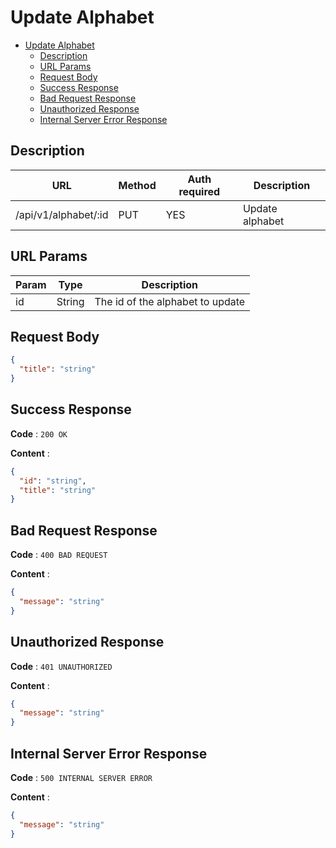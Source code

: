 # Update Alphabet

<!--toc:start-->

- [Update Alphabet](#update-alphabet)
  - [Description](#description)
  - [URL Params](#url-params)
  - [Request Body](#request-body)
  - [Success Response](#success-response)
  - [Bad Request Response](#bad-request-response)
  - [Unauthorized Response](#unauthorized-response)
  - [Internal Server Error Response](#internal-server-error-response)
  <!--toc:end-->

## Description

| URL                  | Method | Auth required | Description     |
| -------------------- | ------ | ------------- | --------------- |
| /api/v1/alphabet/:id | PUT    | YES           | Update alphabet |

## URL Params

| Param | Type   | Description                      |
| ----- | ------ | -------------------------------- |
| id    | String | The id of the alphabet to update |

## Request Body

```json
{
  "title": "string"
}
```

## Success Response

**Code** : `200 OK`

**Content** :

```json
{
  "id": "string",
  "title": "string"
}
```

## Bad Request Response

**Code** : `400 BAD REQUEST`

**Content** :

```json
{
  "message": "string"
}
```

## Unauthorized Response

**Code** : `401 UNAUTHORIZED`

**Content** :

```json
{
  "message": "string"
}
```

## Internal Server Error Response

**Code** : `500 INTERNAL SERVER ERROR`

**Content** :

```json
{
  "message": "string"
}
```
